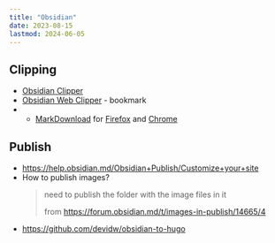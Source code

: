 ```yaml
---
title: "Obsidian"
date: 2023-08-15
lastmod: 2024-06-05
---
```

## Clipping
- [Obsidian Clipper](https://github.com/jplattel/obsidian-clipper)
- [Obsidian Web Clipper](https://stephango.com/obsidian-web-clipper) - bookmark
- * [MarkDownload](https://github.com/deathau/markdownload) for [Firefox](https://addons.mozilla.org/en-GB/firefox/addon/markdownload/) and [Chrome](https://chromewebstore.google.com/detail/markdownload-markdown-web/pcmpcfapbekmbjjkdalcgopdkipoggdi)
## Publish
- https://help.obsidian.md/Obsidian+Publish/Customize+your+site
- How to publish images?
	> need to publish the folder with the image files in it
	> 
	> from https://forum.obsidian.md/t/images-in-publish/14665/4
- https://github.com/devidw/obsidian-to-hugo